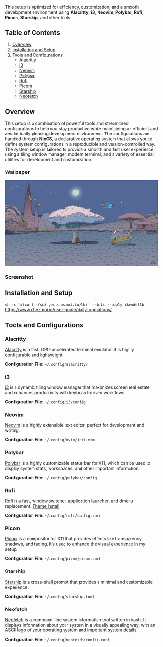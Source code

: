 This setup is optimized for efficiency, customization, and a smooth development environment using **Alacritty**, **i3**, **Neovim**, **Polybar**, **Rofi**, **Picom**, **Starship**, and other tools.

## Table of Contents

1. [Overview](#overview)
2. [Installation and Setup](#installation-and-setup)
3. [Tools and Configurations](#tools-and-configurations)
    - [Alacritty](#alacritty)
    - [i3](#i3)
    - [Neovim](#neovim)
    - [Polybar](#polybar)
    - [Rofi](#rofi)
    - [Picom](#picom)
    - [Starship](#starship)
    - [Neofetch](#neofetch)


## Overview

This setup is a combination of powerful tools and streamlined configurations to help you stay productive while maintaining an efficient and aesthetically pleasing development environment. The configurations are handled through **NixOS**, a declarative operating system that allows you to define system configurations in a reproducible and version-controlled way. The system setup is tailored to provide a smooth and fast user experience using a tiling window manager, modern terminal, and a variety of essential utilities for development and customization.
### Wallpaper
![Wallpaper](Wallpapers/wp4199379-jean-giraud-moebius-wallpapers.png)

### Screenshot


## Installation and Setup
`sh -c "$(curl -fsLS get.chezmoi.io/lb)" --init --apply $kendellb`
https://www.chezmoi.io/user-guide/daily-operations/

## Tools and Configurations

### Alacritty

[Alacritty](https://github.com/alacritty/alacritty) is a fast, GPU-accelerated terminal emulator. It is highly configurable and lightweight.

**Configuration File**: `~/.config/alacritty/`

### i3

[i3](https://i3wm.org/) is a dynamic tiling window manager that maximizes screen real estate and enhances productivity with keyboard-driven workflows.

**Configuration File**: `~/.config/i3/config`

### Neovim

[Neovim](https://neovim.io/) is a highly extensible text editor, perfect for development and writing.

**Configuration File**: `~/.config/nvim/init.vim`

### Polybar

[Polybar](https://github.com/polybar/polybar) is a highly customizable status bar for X11, which can be used to display system stats, workspaces, and other important information.

**Configuration File**: `~/.config/polybar/config`

### Rofi

[Rofi](https://github.com/davatorium/rofi) is a fast, window switcher, application launcher, and dmenu replacement.
[Theme install](https://github.com/catppuccin/rofi/tree/main/basic)


**Configuration File**: `~/.config/rofi/config.rasi`

### Picom

[Picom](https://github.com/yshui/picom) is a compositor for X11 that provides effects like transparency, shadows, and fading. It’s used to enhance the visual experience in my setup.


**Configuration File**: `~/.config/picom/picom.conf`

### Starship

[Starship](https://starship.rs/) is a cross-shell prompt that provides a minimal and customizable experience.


**Configuration File**: `~/.config/starship.toml`

### Neofetch

[Neofetch](https://github.com/dylanaraps/neofetch) is a command-line system information tool written in bash. It displays information about your system in a visually appealing way, with an ASCII logo of your operating system and important system details.

**Configuration File**: `~/.config/neofetch/config.conf`

